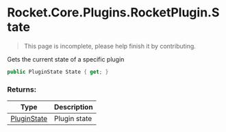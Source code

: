 # Rocket.Core.Plugins.RocketPlugin.State

> This page is incomplete, please help finish it by contributing.

Gets the current state of a specific plugin

```csharp
public PluginState State { get; }
```

### Returns:

Type | Description
------------ | -------------
[PluginState](scripting/modules/rocket/api/pluginstate) | Plugin state